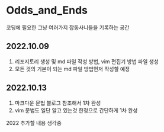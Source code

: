 # Odds_and_Ends
코딩에 필요한 그냥 여러가지 잡동사니들을 기록하는 공간
## 2022.10.09 
1. 리포지토리 생성 및 md 파일 작성 방법, vim 편집기 방법 파일 생성
2.  모든 것의 기본이 되는 md 파일 방법먼저 작성할 예정


## 2022.10.13
1. 마크다운 문법 블로그 참조해서 1차 완성
2. vim 문법도 일단 알고 있는것 한정으로 간단하게 1차 완성

2022 
추가할 내용 생각중

